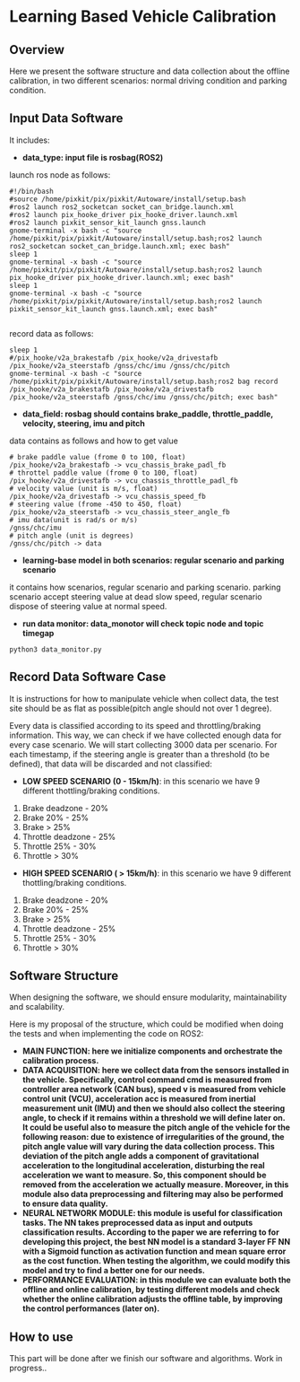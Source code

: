 # Learning Based Vehicle Calibration

## Overview

Here we present the software structure and data collection about the offline calibration, in two different scenarios: normal driving condition and parking condition.

## Input Data Software

It includes:
- **data_type: input file is rosbag(ROS2)**

launch ros node as follows:
```
#!/bin/bash
#source /home/pixkit/pix/pixkit/Autoware/install/setup.bash
#ros2 launch ros2_socketcan socket_can_bridge.launch.xml
#ros2 launch pix_hooke_driver pix_hooke_driver.launch.xml
#ros2 launch pixkit_sensor_kit_launch gnss.launch
gnome-terminal -x bash -c "source /home/pixkit/pix/pixkit/Autoware/install/setup.bash;ros2 launch ros2_socketcan socket_can_bridge.launch.xml; exec bash"
sleep 1
gnome-terminal -x bash -c "source /home/pixkit/pix/pixkit/Autoware/install/setup.bash;ros2 launch pix_hooke_driver pix_hooke_driver.launch.xml; exec bash"
sleep 1
gnome-terminal -x bash -c "source /home/pixkit/pix/pixkit/Autoware/install/setup.bash;ros2 launch pixkit_sensor_kit_launch gnss.launch.xml; exec bash"


```

record data as follows:
```
sleep 1
#/pix_hooke/v2a_brakestafb /pix_hooke/v2a_drivestafb /pix_hooke/v2a_steerstafb /gnss/chc/imu /gnss/chc/pitch
gnome-terminal -x bash -c "source /home/pixkit/pix/pixkit/Autoware/install/setup.bash;ros2 bag record /pix_hooke/v2a_brakestafb /pix_hooke/v2a_drivestafb /pix_hooke/v2a_steerstafb /gnss/chc/imu /gnss/chc/pitch; exec bash"
```


- **data_field: rosbag should contains brake_paddle, throttle_paddle, velocity, steering, imu and pitch**

data contains as follows and how to get value
```
# brake paddle value (frome 0 to 100, float)
/pix_hooke/v2a_brakestafb -> vcu_chassis_brake_padl_fb
# throttel paddle value (frome 0 to 100, float)
/pix_hooke/v2a_drivestafb -> vcu_chassis_throttle_padl_fb
# velocity value (unit is m/s, float)
/pix_hooke/v2a_drivestafb -> vcu_chassis_speed_fb
# steering value (frome -450 to 450, float)
/pix_hooke/v2a_steerstafb -> vcu_chassis_steer_angle_fb
# imu data(unit is rad/s or m/s)
/gnss/chc/imu
# pitch angle (unit is degrees)
/gnss/chc/pitch -> data
```
- **learning-base model in both scenarios: regular scenario and parking scenario**

it contains how scenarios, regular scenario and parking scenario. parking scenario accept steering value at dead slow speed, regular scenario dispose of steering value at normal speed.

- **run data monitor: data_monotor will check topic node and topic timegap**

```
python3 data_monitor.py
```
## Record Data Software Case

It is instructions for how to manipulate vehicle when collect data, the test site should be as flat as possible(pitch angle should not over 1 degree). 

Every data is classified according to its speed and throttling/braking information. This way, we can check if we have collected enough data for every case scenario. We will start collecting 3000 data per scenario. For each timestamp, if the steering angle is greater than a threshold (to be defined), that data will be discarded and not classified:

- **LOW SPEED SCENARIO (0 - 15km/h)**: in this scenario we have 9 different thottling/braking conditions.
1. Brake deadzone - 20%
2. Brake 20% - 25%
3. Brake > 25%
4. Throttle deadzone - 25%
5. Throttle 25% - 30%
6. Throttle > 30%

- **HIGH SPEED SCENARIO ( > 15km/h)**: in this scenario we have 9 different thottling/braking conditions.
1. Brake deadzone - 20%
2. Brake 20% - 25%
3. Brake > 25%
4. Throttle deadzone - 25%
5. Throttle 25% - 30%
6. Throttle > 30%


## Software Structure
When designing the software, we should ensure modularity, maintainability and scalability.

Here is my proposal of the structure, which could be modified when doing the tests and when implementing the code on ROS2:

- **MAIN FUNCTION: here we initialize components and orchestrate the calibration process.**
- **DATA ACQUISITION: here we collect data from the sensors installed in the vehicle. Specifically, control command cmd is measured from controller area network (CAN bus), speed v is measured from vehicle control unit (VCU), acceleration acc is measured from inertial measurement unit (IMU) and then we should also collect the steering angle, to check if it remains within a threshold we will define later on. It could be useful also to measure the pitch angle of the vehicle for the following reason: due to existence of irregularities of the ground, the pitch angle value will vary during the data collection process. This deviation of the pitch angle adds a component of gravitational acceleration to the longitudinal acceleration, disturbing the real acceleration we want to measure. So, this component should be removed from the acceleration we actually measure. Moreover, in this module also data preprocessing and filtering may also be performed to ensure data quality.**
- **NEURAL NETWORK MODULE: this module is useful for classification tasks. The NN takes preprocessed data as input and outputs classification results. According to the paper we are referring to for developing this project, the best NN model is a standard 3-layer FF NN with a Sigmoid function as activation function and mean square error as the cost function. When testing the algorithm, we could modify this model and try to find a better one for our needs.**
- **PERFORMANCE EVALUATION: in this module we can evaluate both the offline and online calibration, by testing different models and check whether the online calibration adjusts the offline table, by improving the control performances (later on).**










## How to use
This part will be done after we finish our software and algorithms. Work in progress..






